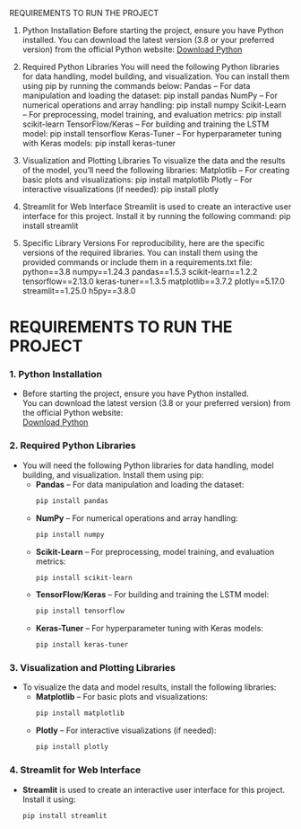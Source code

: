 REQUIREMENTS TO RUN THE PROJECT
1. Python Installation
Before starting the project, ensure you have Python installed. You can download the latest version (3.8 or your preferred version) from the official Python website: [Download Python](https://www.python.org/downloads/)


2. Required Python Libraries
You will need the following Python libraries for data handling, model building, and visualization. You can install them using pip by running the commands below:
Pandas – For data manipulation and loading the dataset: pip install pandas
NumPy – For numerical operations and array handling: pip install numpy
Scikit-Learn – For preprocessing, model training, and evaluation metrics: pip install scikit-learn
TensorFlow/Keras – For building and training the LSTM model: pip install tensorflow
Keras-Tuner – For hyperparameter tuning with Keras models: pip install keras-tuner

4. Visualization and Plotting Libraries
To visualize the data and the results of the model, you’ll need the following libraries:
Matplotlib – For creating basic plots and visualizations: pip install matplotlib
Plotly – For interactive visualizations (if needed): pip install plotly

5. Streamlit for Web Interface
Streamlit is used to create an interactive user interface for this project. Install it by running the following command:
pip install streamlit

6. Specific Library Versions
For reproducibility, here are the specific versions of the required libraries. You can install them using the provided commands or include them in a requirements.txt file:
python==3.8
numpy==1.24.3
pandas==1.5.3
scikit-learn==1.2.2
tensorflow==2.13.0
keras-tuner==1.3.5
matplotlib==3.7.2
plotly==5.17.0
streamlit==1.25.0
h5py==3.8.0


# REQUIREMENTS TO RUN THE PROJECT

### 1. Python Installation
- Before starting the project, ensure you have Python installed.  
  You can download the latest version (3.8 or your preferred version) from the official Python website:  
  [Download Python](https://www.python.org/downloads/)

### 2. Required Python Libraries
- You will need the following Python libraries for data handling, model building, and visualization. Install them using pip:
  - **Pandas** – For data manipulation and loading the dataset:  
    ```bash
    pip install pandas
    ```
  - **NumPy** – For numerical operations and array handling:  
    ```bash
    pip install numpy
    ```
  - **Scikit-Learn** – For preprocessing, model training, and evaluation metrics:  
    ```bash
    pip install scikit-learn
    ```
  - **TensorFlow/Keras** – For building and training the LSTM model:  
    ```bash
    pip install tensorflow
    ```
  - **Keras-Tuner** – For hyperparameter tuning with Keras models:  
    ```bash
    pip install keras-tuner
    ```

### 3. Visualization and Plotting Libraries
- To visualize the data and model results, install the following libraries:
  - **Matplotlib** – For basic plots and visualizations:  
    ```bash
    pip install matplotlib
    ```
  - **Plotly** – For interactive visualizations (if needed):  
    ```bash
    pip install plotly
    ```

### 4. Streamlit for Web Interface
- **Streamlit** is used to create an interactive user interface for this project. Install it using:  
  ```bash
  pip install streamlit
